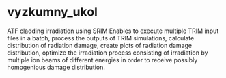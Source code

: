# vyzkumny_ukol
ATF cladding irradiation using SRIM
Enables to 
  execute multiple TRIM input files in a batch,
  process the outputs of TRIM simulations, 
  calculate distribution of radiation damage, 
  create plots of radiation damage distribution,
  optimize the irradiation process consisting of irradiation by multiple ion beams of different energies in order to receive possibly   homogenious damage distribution.
